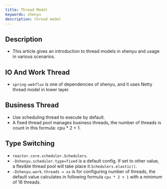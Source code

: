 ```yaml
---
title: Thread Model
keywords: shenyu
description: thread model
---
```


## Description

* This article gives an introduction to thread models in shenyu and usage in various scenarios.

## IO And Work Thread

* `spring-webflux` is one of dependencies of shenyu, and it uses Netty thread model in lower layer. 

## Business Thread

* Use scheduling thread to execute by default.
* A fixed thread pool manages business threads, the number of threads is count in this formula: cpu * 2 + 1.


## Type Switching

* `reactor.core.scheduler.Schedulers`.
* `-Dshenyu.scheduler.type=fixed` is a default config. If set to other value, a flexible thread pool will take place it.`Schedulers.elastic()`.
* `-Dshenyu.work.threads = xx` is for configuring number of threads, the default value calculates in following formula `cpu * 2 + 1` with a minimum of 16 threads.





